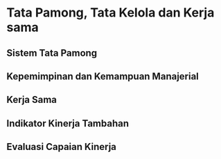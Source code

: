 # Tata Pamong, Tata Kelola dan Kerja sama

## Sistem Tata Pamong

<!--@include: ../indikator/7.md-->

## Kepemimpinan dan Kemampuan Manajerial

<!--@include: ../indikator/8.md-->

## Kerja Sama

<!--@include: ../indikator/9-10.md-->

## Indikator Kinerja Tambahan

<!--@include: ../indikator/11.md-->

## Evaluasi Capaian Kinerja

<!--@include: ../indikator/12.md-->
